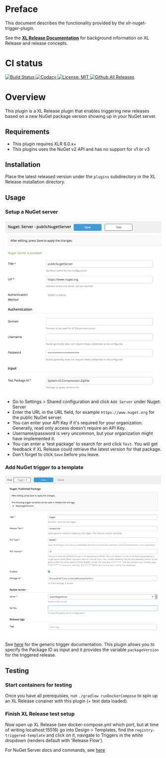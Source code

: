 # Preface #

This document describes the functionality provided by the xlr-nuget-trigger-plugin.

See the **[XL Release Documentation](https://docs.xebialabs.com/xl-release/index.html)** for background information on XL Release and release concepts.

# CI status #

[![Build Status][xlr-nuget-trigger-plugin-travis-image] ][xlr-nuget-trigger-plugin-travis-url]
[![Codacy][xlr-nuget-trigger-plugin-codacy-image] ][xlr-nuget-trigger-plugin-codacy-url]
[![License: MIT][xlr-nuget-trigger-plugin-license-image] ][xlr-nuget-trigger-plugin-license-url]
[![Github All Releases][xlr-nuget-trigger-plugin-downloads-image] ]()

[xlr-nuget-trigger-plugin-travis-image]: https://travis-ci.org/xebialabs-community/xlr-nuget-trigger-plugin.svg?branch=master
[xlr-nuget-trigger-plugin-travis-url]: https://travis-ci.org/xebialabs-community/xlr-nuget-trigger-plugin
[xlr-nuget-trigger-plugin-codacy-image]: https://api.codacy.com/project/badge/Grade/b78313b1eb1b4b058dc4512b4d48c26f
[xlr-nuget-trigger-plugin-codacy-url]: https://www.codacy.com/app/rvanstone/xlr-nuget-trigger-plugin
[xlr-nuget-trigger-plugin-license-image]: https://img.shields.io/badge/License-MIT-yellow.svg
[xlr-nuget-trigger-plugin-license-url]: https://opensource.org/licenses/MIT
[xlr-nuget-trigger-plugin-downloads-image]: https://img.shields.io/github/downloads/xebialabs-community/xlr-nuget-trigger-plugin/total.svg

# Overview #

This plugin is a XL Release plugin that enables triggering new releases based on a new NuGet package version showing up in your NuGet server.

## Requirements

- This plugin requires XLR 6.0.x+
- This plugins uses the NuGet v2 API and has no support for v1 or v3

## Installation ##

Place the latest released version under the `plugins` subdirectory in the XL Release installation directory.

## Usage ##

### Setup a NuGet server ###

![shared-config](images/shared-config.png)

- Go to Settings > Shared configuration and click `Add Server` under Nuget: Server
- Enter the URL in the URL field, for example `https://www.nuget.org` for the public NuGet server.
- You can enter your API Key if it's required for your organization. Generally, read only access doesn't require an API Key.
- Username/password is very uncommon, but your organization might have implemented it.
- You can enter a 'test package' to search for and click `Test`. You will get feedback if XL Release could retrieve the latest version for that package.
- Don't forget to click `Save` before you leave.

### Add NuGet trigger to a template ###

![trigger](images/trigger.png)

See [here](https://docs.xebialabs.com/xl-release/how-to/create-a-release-trigger.html) for the generic trigger documentation. This plugin allows you to specify the Package ID as input and it provides the variable `packageVersion` for the triggered release.

## Testing ##

### Start containers for testing ###

Once you have all prerequisies, run `./gradlew runDockerCompose` to spin up an XL Release conainer with this plugin (+ test data loaded).

### Finish XL Release test setup ###

Now open up XL Release (see docker-compose.yml which port, but at time of writing localhost:15516) go into Design > Templates, find the `registry-triggered-template` and click on it, navigate to Triggers in the white dropdown (renders default with 'Release Flow').

For NuGet Server docs and commands, see [here](https://docs.microsoft.com/en-us/nuget/api/search-query-service-resource)
